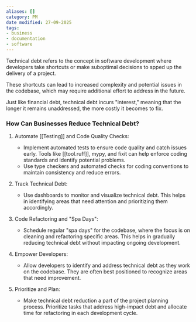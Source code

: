 ```yaml
---
aliases: []
category: PM
date modified: 27-09-2025
tags:
- business
- documentation
- software
---
```

Technical debt refers to the concept in software development where developers take shortcuts or make suboptimal decisions to spped up the delivery of a project. 

These shortcuts can lead to increased complexity and potential issues in the codebase, which may require additional effort to address in the future.

Just like financial debt, technical debt incurs "interest," meaning that the longer it remains unaddressed, the more costly it becomes to fix.

### How Can Businesses Reduce Technical Debt?

1. Automate [[Testing]] and Code Quality Checks: 
   - Implement automated tests to ensure code quality and catch issues early. Tools like [[tool.ruff]], mypy, and fixit can help enforce coding standards and identify potential problems.
   - Use type checkers and automated checks for coding conventions to maintain consistency and reduce errors.

1. Track Technical Debt:
   - Use dashboards to monitor and visualize technical debt. This helps in identifying areas that need attention and prioritizing them accordingly.

1. Code Refactoring and "Spa Days":
   - Schedule regular "spa days" for the codebase, where the focus is on cleaning and refactoring specific areas. This helps in gradually reducing technical debt without impacting ongoing development.

1. Empower Developers:
   - Allow developers to identify and address technical debt as they work on the codebase. They are often best positioned to recognize areas that need improvement.

1. Prioritize and Plan:
   - Make technical debt reduction a part of the project planning process. Prioritize tasks that address high-impact debt and allocate time for refactoring in each development cycle.